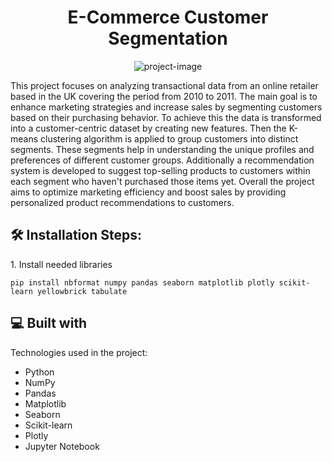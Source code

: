 <h1 align="center" id="title">E-Commerce Customer Segmentation</h1>

<p align="center"><img src="https://socialify.git.ci/lilacordero10/customer-segmentation/image?language=1&amp;name=1&amp;owner=1&amp;pattern=Formal%20Invitation&amp;stargazers=1&amp;theme=Light" alt="project-image"></p>

<p id="description">This project focuses on analyzing transactional data from an online retailer based in the UK covering the period from 2010 to 2011. The main goal is to enhance marketing strategies and increase sales by segmenting customers based on their purchasing behavior. To achieve this the data is transformed into a customer-centric dataset by creating new features. Then the K-means clustering algorithm is applied to group customers into distinct segments. These segments help in understanding the unique profiles and preferences of different customer groups. Additionally a recommendation system is developed to suggest top-selling products to customers within each segment who haven't purchased those items yet. Overall the project aims to optimize marketing efficiency and boost sales by providing personalized product recommendations to customers.</p>

<h2>🛠️ Installation Steps:</h2>

<p>1. Install needed libraries</p>

```
pip install nbformat numpy pandas seaborn matplotlib plotly scikit-learn yellowbrick tabulate
```

  
  
<h2>💻 Built with</h2>

Technologies used in the project:

*   Python
*   NumPy
*   Pandas
*   Matplotlib
*   Seaborn
*   Scikit-learn
*   Plotly
*   Jupyter Notebook
